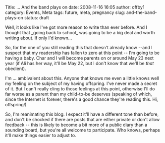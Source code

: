 Title: ... And the band plays on
date: 2008-11-16 16:05
author: offby1
category: Events, Meta
tags: future, meta, pregnancy
slug: and-the-band-plays-on
status: draft

Well, it looks like I've got more reason to write than ever before. And I thought that \_going back to school\_ was going to be a big deal and worth writing about. If only I'd known\...

So, for the one of you still reading this that doesn't already know \--and I suspect that my readership has fallen to zero at this point \-- I'm going to be having a baby. Char and I will become parents on or around May 23 next year (if Ali has her way, it'll be May 22, but I don't know that we'll be _that_ obedient).

I'm \... ambivalent about this. Anyone that knows me even a little knows well my feeling on the subject of my having offspring. I've never made a secret of it. But I can't really cling to those feelings at this point, otherwise I'll do far worse as a parent than my child-to-be deserves (speaking of which, since the Internet is forever, there's a good chance they're reading this. Hi, offspring!)

So, I'm reanimating this blog. I expect it'll have a different tone than before, and don't be shocked if there are posts that are either private or don't allow feedback \-- this is likely to become a bit more of a public diary than a sounding board, but you're all welcome to participate. Who knows, perhaps it'll make things easier to adjust to.
